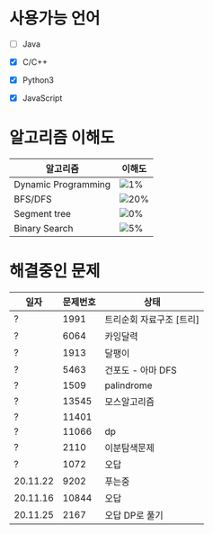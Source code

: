 # 사용가능 언어
- [ ] Java
- [x] C/C++
- [x] Python3  
- [x] JavaScript  


# 알고리즘 이해도
알고리즘 | 이해도
-------- | -------
Dynamic Programming | ![1%](https://progress-bar.dev/1)
BFS/DFS | ![20%](https://progress-bar.dev/20)
Segment tree | ![0%](https://progress-bar.dev/0)
Binary Search | ![5%](https://progress-bar.dev/5)


# 해결중인 문제
일자 | 문제번호 | 상태
--- | -------- | -------
? | 1991 | 트리순회 자료구조 [트리] | 노드 연습중 - 수정필요  
? | 6064 | 카잉달력  
? | 1913 | 달팽이  
? | 5463 | 건포도 - 아마 DFS  
? | 1509 | palindrome
? | 13545 | 모스알고리즘  
? | 11401  |
? | 11066 | dp  
? | 2110 | 이분탐색문제  
? | 1072 | 오답
20.11.22 | 9202 | 푸는중  
20.11.16 | 10844 | 오답
20.11.25 | 2167 | 오답 DP로 풀기  
